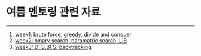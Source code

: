 #  여름 멘토링 관련 자료


------

 1. [week1: brute force, greedy, divide and conquer](./summer_algorithm_study_week1.pdf)
 2. [week2: binary search, paramatric search, LIS](./summer_algorithm_study_week2.pdf)
 3. [week3: DFS,BFS, backtracking](./summer_algorithm_study_week3.pdf)
